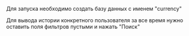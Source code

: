 Для запуска необходимо создать базу данных с именем "currency"

Для вывода истории конкретного пользователя за все время нужно оставить поля фильтров пустыми и нажать "Поиск"
